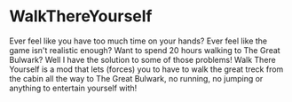 # WalkThereYourself

Ever feel like you have too much time on your hands? Ever feel like the game isn't realistic enough? Want to spend 20 hours walking to The Great Bulwark?
Well I have the solution to some of those problems!
Walk There Yourself is a mod that lets (forces) you to have to walk the great treck from the cabin all the way to The Great Bulwark, no running, no jumping or anything to entertain yourself with!
